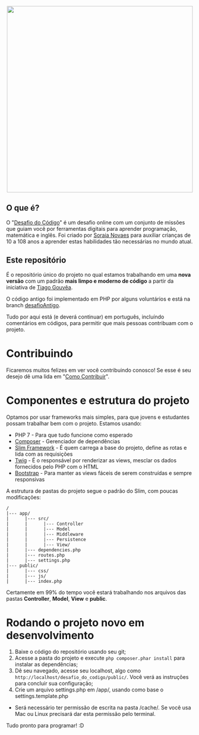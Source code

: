 <p align="center">
  <img width="500" height="500" src="https://desafiodocodigo.com.br/desafio/img/desafiodocodigo-pb.png">
</p>

## O que é?

O "[Desafio do Código](http://desafiodocodigo.com.br)" é um desafio online com um conjunto de missões que guiam você por ferramentas digitais para aprender programação, matemática e inglês. 
Foi criado por [Soraia Novaes](http://professoragoogle.com.br/) para auxiliar crianças de 10 a 108 anos a aprender estas habilidades tão necessárias no mundo atual.

## Este repositório

É o repositório único do projeto no qual estamos trabalhando em uma **nova versão** com um padrão **mais limpo e moderno de código** a partir da iniciativa de [Tiago Gouvêa](http://www.tiagogouvea.com.br). 

O código antigo foi implementado em PHP por alguns voluntários e está na branch [desafioAntigo](/https://github.com/TiagoGouvea/desafio_do_codigo/tree/desafioAntigo). 

Tudo por aqui está (e deverá continuar) em português, incluíndo comentários em códigos, para permitir que mais pessoas contribuam com o projeto.

# Contribuindo

Ficaremos muitos felizes em ver você contribuindo conosco! Se esse é seu desejo dê uma lida em "[Como Contribuir](CONTRIBUTING.md)".

# Componentes e estrutura do projeto

Optamos por usar frameworks mais simples, para que jovens e estudantes possam trabalhar bem com o projeto. Estamos usando: 

* PHP 7 - Para que tudo funcione como esperado
* [Composer](https://getcomposer.org) - Gerenciador de dependências 
* [Slim Framework](https://www.slimframework.com/) - É quem carrega a base do projeto, define as rotas e lida com as requisições
* [Twig](https://twig.symfony.com) - É o responsável por renderizar as views, mesclar os dados fornecidos pelo PHP com o HTML
* [Bootstrap](https://getbootstrap.com/) - Para manter as views fáceis de serem construídas e sempre responsivas

A estrutura de pastas do projeto segue o padrão do Slim, com poucas modificações:

```
/
|--- app/
|      |--- src/
|      |      |--- Controller
|      |      |--- Model
|      |      |--- Middleware
|      |      |--- Persistence
|      |      |--- View/
|      |--- dependencies.php
|      |--- routes.php
|      |--- settings.php
|--- public/
|      |--- css/
|      |--- js/
|      |--- index.php
```

Certamente em 99% do tempo você estará trabalhando nos arquivos das pastas **Controller**, **Model**, **View** e **public**. 

# Rodando o projeto novo em desenvolvimento

1. Baixe o código do repositório usando seu git;
1. Acesse a pasta do projeto e execute ``php composer.phar install`` para instalar as dependências;
1. Dê seu navegado, acesse seu localhost, algo como ``http://localhost/desafio_do_codigo/public/``. Você verá as instruções para concluir sua configuração;
1. Crie um arquivo settings.php em /app/, usando como base o settings.template.php

* Será necessário ter permissão de escrita na pasta /cache/. Se você usa Mac ou Linux precisará dar esta permissão pelo terminal.

Tudo pronto para programar! :D

